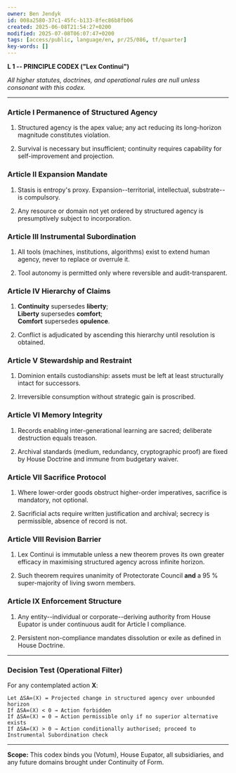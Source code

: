 ```yaml
---
owner: Ben Jendyk
id: 008a2580-37c1-45fc-b133-8fec86b8fb06
created: 2025-06-08T21:54:27+0200
modified: 2025-07-08T06:07:47+0200
tags: [access/public, language/en, pr/25/086, tf/quarter]
key-words: []
---
```


**L 1 -- PRINCIPLE CODEX ("Lex Continui")**

_All higher statutes, doctrines, and operational rules are null unless consonant with this codex._

* * *

### Article I Permanence of Structured Agency

1. Structured agency is the apex value; any act reducing its long-horizon magnitude constitutes violation.

2. Survival is necessary but insufficient; continuity requires capability for self-improvement and projection.

### Article II Expansion Mandate

1. Stasis is entropy's proxy. Expansion--territorial, intellectual, substrate--is compulsory.

2. Any resource or domain not yet ordered by structured agency is presumptively subject to incorporation.

### Article III Instrumental Subordination

1. All tools (machines, institutions, algorithms) exist to extend human agency, never to replace or overrule it.

2. Tool autonomy is permitted only where reversible and audit-transparent.

### Article IV Hierarchy of Claims

1. **Continuity** supersedes **liberty**;  
**Liberty** supersedes **comfort**;  
**Comfort** supersedes **opulence**.

2. Conflict is adjudicated by ascending this hierarchy until resolution is obtained.

### Article V Stewardship and Restraint

1. Dominion entails custodianship: assets must be left at least structurally intact for successors.

2. Irreversible consumption without strategic gain is proscribed.

### Article VI Memory Integrity

1. Records enabling inter-generational learning are sacred; deliberate destruction equals treason.

2. Archival standards (medium, redundancy, cryptographic proof) are fixed by House Doctrine and immune from budgetary waiver.

### Article VII Sacrifice Protocol

1. Where lower-order goods obstruct higher-order imperatives, sacrifice is mandatory, not optional.

2. Sacrificial acts require written justification and archival; secrecy is permissible, absence of record is not.

### Article VIII Revision Barrier

1. Lex Continui is immutable unless a new theorem proves its own greater efficacy in maximising structured agency across infinite horizon.

2. Such theorem requires unanimity of Protectorate Council **and** a 95 % super-majority of living sworn members.

### Article IX Enforcement Structure

1. Any entity--individual or corporate--deriving authority from House Eupator is under continuous audit for Article I compliance.

2. Persistent non-compliance mandates dissolution or exile as defined in House Doctrine.

* * *

### Decision Test (Operational Filter)

For any contemplated action **X**:
    
    
    Let ΔSA∞(X) = Projected change in structured agency over unbounded horizon
    If ΔSA∞(X) < 0 → Action forbidden
    If ΔSA∞(X) = 0 → Action permissible only if no superior alternative exists
    If ΔSA∞(X) > 0 → Action conditionally authorised; proceed to Instrumental Subordination check
    

* * *

**Scope:** This codex binds you (Votum), House Eupator, all subsidiaries, and any future domains brought under Continuity of Form.